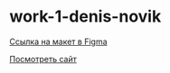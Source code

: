 # work-1-denis-novik
[Ссылка на макет в Figma](https://www.figma.com/file/5D9pDuLtS042hzaoN69Kd7/Free--Landing--Page-Template?node-id=0%3A1)

[Посмотреть сайт](https://aneysmont.github.io/work-1-denis-novik/)
